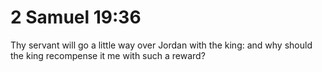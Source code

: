 # 2 Samuel 19:36

Thy servant will go a little way over Jordan with the king: and why should the king recompense it me with such a reward?